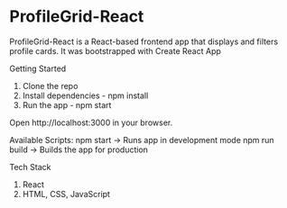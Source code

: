 # ProfileGrid-React
ProfileGrid-React is a React-based frontend app that displays and filters profile cards. It was bootstrapped with Create React App

Getting Started
1. Clone the repo
2. Install dependencies - npm install
3. Run the app - npm start

Open http://localhost:3000 in your browser.

Available Scripts:
npm start → Runs app in development mode
npm run build → Builds the app for production

Tech Stack
1. React
2. HTML, CSS, JavaScript


